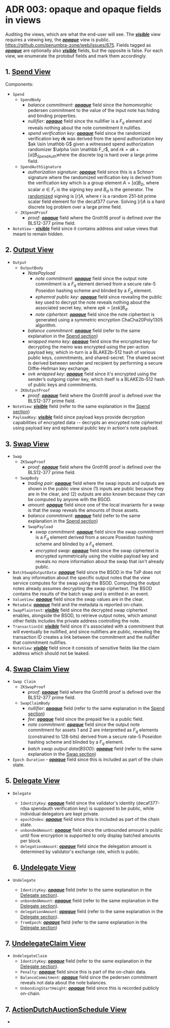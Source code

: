 

# ADR 003: opaque and opaque fields in views

Auditing the views, which are what the end-user will see. The <u><u>**_visible_**</u></u> view requires a viewing key, the <u><u>**_opaque_**</u></u> view is public. https://github.com/penumbra-zone/web/issues/875. Fields tagged as <u><u>**_opaque_**</u></u> are optionally also <u><u>**_visible_**</u></u> fields, but the opposite is false. For each view, we enumerate the protobuf fields and mark them accordingly.

## 1. [Spend View](https://buf.build/penumbra-zone/penumbra/docs/78be1d64b1cb484ba4bc666d54dc76c5:penumbra.core.component.shielded_pool.v1#penumbra.core.component.shielded_pool.v1.Spend)

Components:

- `Spend`
  - `SpendBody`
    - $balance \ commitment$: <u><u>**_opaque_**</u></u> field since the homomorphic pedersen commitment to the value of the input note has hiding and binding properties.
    - $nullifier$: <u>**_opaque_**</u> field since the nullifier is a $F_q$ element and reveals nothing about the note commitment it nullifies.
    - $spend \ verification \ key$: <u>**_opaque_**</u> field since the randomized verification key **rk** was derived from the spend authorization key $ak \isin \mathbb G$ given a witnessed spend authorization randomizer $\alpha \isin \mathbb F_r$, and $rk = ak+[α]B_{SpendAuth​}$ where the discrete log is hard over a large prime field.
  - `SpendAuthSignature`
    - $authorization \ signature$: <u>**_opaque_**</u> field since this is a Schnorr signature where the randomized verification key is derived from the verification key which is a group element $A = [a]B_D$, where scalar $a∈F_r$ is the signing key and $B_d$ is the generator. The <u>randomized</u> signing is $[r]A$, where r is a random 251-bit prime scalar field element for the decaf377 curve. Solving $[r]A$ is a hard discrete log problem over a large prime field.
  - `ZKSpendProof`
    - $proof$: <u>**_opaque_**</u> field where the Groth16 proof is defined over the BLS12-377 prime field.
- `NoteView` - <u>**_visible_**</u> field since it contains address and value views that meant to remain hidden.

## 2. [Output View](https://buf.build/penumbra-zone/penumbra/docs/78be1d64b1cb484ba4bc666d54dc76c5:penumbra.core.component.shielded_pool.v1#penumbra.core.component.shielded_pool.v1.Output)

- `Output`
  - `OutputBody`
    - $NotePayload$
      - $note \ commitment$: <u>**_opaque_**</u> field since the output note commitment is a $F_q$ element derived from a secure rate-5 Poseidon hashing scheme and blinded by a $F_q$ element.
      - $ephemral \ public \ key$: <u>**_opaque_**</u> field since revealing the public key used to decrypt the note reveals nothing about the associated secret key, where $epk = [esk]B_d$.
      - $note \ ciphertext$: <u>**_opaque_**</u> field since the note ciphertext is generated using a symmetric encryption ChaCha20Poly1305 algorithm.
    - $balance \ commitment$: <u>**_opaque_**</u> field (refer to the same explanation in the [Spend section](#1-spend))
    - $wrapped \ memo \ key$: <u>**_opaque_**</u> field since the encrypted key for decrypting the memo was encrypted using the per-action payload key, which in-turn is a BLAKE2b-512 hash of various public keys, commitments, and shared-secret. The shared secret is derived between sender and recipient by performing a secure Diffie-Hellman key exchange.
    - $ovk \ wrapped \ key$: <u>**_opaque_**</u> field since it's encrypted using the sender’s outgoing cipher key, which itself is a BLAKE2b-512 hash of public keys and commitments.
  - `ZKOutputProof`
    - $proof$: <u>**_opaque_**</u> field where the Groth16 proof is defined over the BLS12-377 prime field.
- `NoteView`: <u>**_visible_**</u> field (refer to the same explanation in the [Spend section](#1-spend))
- `PayloadKey`: <u>**_visible_**</u> field since payload keys provide decryption capabilities of encrypted data -- decrypts an encrypted note ciphertext using payload key and ephemeral public key in action's note payload.

## 3. [Swap View](https://buf.build/penumbra-zone/penumbra/docs/78be1d64b1cb484ba4bc666d54dc76c5:penumbra.core.component.dex.v1#penumbra.core.component.dex.v1.Swap)

- `Swap`
  - `ZKSwapProof`
    - $proof$: <u>**_opaque_**</u> field where the Groth16 proof is defined over the BLS12-377 prime field.
  - `SwapBody`
    - $trading \ pair$: <u>**_opaque_**</u> field where the swap inputs and outputs are shown in the public view since (1) inputs are public because they are in the clear, and (2) outputs are also known because they can be computed by anyone with the BSOD.
    - $amount$: <u>**_opaque_**</u> field since one of the local invariants for a swap is that the swap reveals the amounts of those assets.
    - $balance \ commitment$: <u>**_opaque_**</u> field (refer to the same explanation in the [Spend section](#1-spend))
    - `SwapPayload`
      - $swap \ commitment$: <u>**_opaque_**</u> field since the swap commitment is a $F_q$ element derived from a secure Poseidon hashing scheme and blinded by a $F_q$ element.
      - $encrypted \ swap$: <u>**_opaque_**</u> field since the swap ciphertext is encrypted symmetrically using the visible payload key and reveals no more information about the swap that isn't already public.
- `BatchSwapOutputData`: <u>**_opaque_**</u> field since the BSOD in the TxP does not leak any information about the specific output notes that the view service computes for the swap using the BSOD. Computing the output notes already assumes decrypting the swap ciphertext. The BSOD contains the results of the batch swap and is emitted in an event. 
- `ValueView`: <u>**_opaque_**</u> field since the swap values are in the clear.
- `Metadata`: <u>**_opaque_**</u> field and the metadata is reported on-chain.
- `SwapPlaintext`: <u>**_visible_**</u> field since the decrypted swap ciphertext enables, alongside the BSOD, to retrieve output notes, which amonst other fields includes the private address controlling the note.
- `TransactionId`: <u>**_visible_**</u> field since it's associated with a commitment that will eventually be nullified, and since nullifiers are public, revealing the transaction ID creates a link between the commitment and the nullifier that commitment nullifies.
- `NoteView`: <u>**_visible_**</u> field since it consists of sensitive fields like the claim address which should not be leaked.

## 4. [Swap Claim View](https://buf.build/penumbra-zone/penumbra/docs/78be1d64b1cb484ba4bc666d54dc76c5/penumbra.core.component.dex.v1#penumbra.core.component.dex.v1.SwapClaim)

- `Swap Claim`
  - `ZKSwapProof`
    - $proof$: <u>**_opaque_**</u> field where the Groth16 proof is defined over the BLS12-377 prime field.
  - `SwapClaimBody`
    - $nullifier$: <u>**_opaque_**</u> field (refer to the same explanation in the [Spend section](#1-spend))
    - $fee$: <u>**_opaque_**</u> field since the prepaid fee is a public field.
    - $note \ commitment$: <u>**_opaque_**</u> field since the output note commitment for assets 1 and 2 are interpretted as $F_q$ elements (constrained to 128-bits) derived from a secure rate-5 Poseidon hashing scheme and blinded by a $F_q$ element.
    - $batch \ swap \ output \ data (BSOD)$: <u>**_opaque_**</u> field (refer to the same explanation in the [Swap section](#1-swap))
- `Epoch Duration` - <u>**_opaque_**</u> field since this is included as part of the chain state.

## 5. [Delegate View](https://buf.build/penumbra-zone/penumbra/docs/78be1d64b1cb484ba4bc666d54dc76c5:penumbra.core.component.stake.v1#penumbra.core.component.stake.v1.Delegate)


- `Delegate`
  - `IdentityKey`: <u>**_opaque_**</u> field since the validator's identity (decaf377-rdsa spendauth verification key) is supposed to be public, while individual delegators are kept private. 
  - `epochIndex`:  <u>**_opaque_**</u> field since this is included as part of the chain state. 
  - `unbondedAmount`: <u>**_opaque_**</u> field since the unbounded amount is public until flow encryption is supported to only display batched amounts per block. 
  - `delegationAmount`: <u>**_opaque_**</u> field since the delegation amount is determined by validator's exchange rate, which is public.

  ## 6. [Undelegate View](https://buf.build/penumbra-zone/penumbra/docs/78be1d64b1cb484ba4bc666d54dc76c5:penumbra.core.component.stake.v1#penumbra.core.component.stake.v1.Undelegate)


- `Undelegate`
  - `IdentityKey`: <u>**_opaque_**</u> field (refer to the same explanation in the [Delegate section](#1-delegate)). 
  - `unbondedAmount`: <u>**_opaque_**</u> field (refer to the same explanation in the [Delegate section](#1-delegate)). 
  - `delegationAmount`: <u>**_opaque_**</u> field (refer to the same explanation in the [Delegate section](#1-delegate)).
  - `fromEpoch`: <u>**_opaque_**</u> field (refer to the same explanation in the [Delegate section](#1-delegate))

## 7. [UndelegateClaim View](https://buf.build/penumbra-zone/penumbra/docs/78be1d64b1cb484ba4bc666d54dc76c5:penumbra.core.component.stake.v1#penumbra.core.component.stake.v1.UndelegateClaim)

- `UndelegateClaim `
  - `IdentityKey`: <u>**_opaque_**</u> field (refer to the same explanation in the [Delegate section](#1-delegate)). 
  - `Penalty`: <u>**_opaque_**</u> field since this is part of the on-chain data.
  - `BalanceCommitment`: <u>**_opaque_**</u> field since the pedersen commitment reveals not data about the note balances. 
  - `UnbondingStartHeight`: <u>**_opaque_**</u> field since this is recorded publicly on-chain.

## 7. [ActionDutchAuctionSchedule View](https://buf.build/penumbra-zone/penumbra/docs/78be1d64b1cb484ba4bc666d54dc76c5/penumbra.core.component.auction.v1alpha1#penumbra.core.component.auction.v1alpha1.ActionDutchAuctionSchedule)

- 